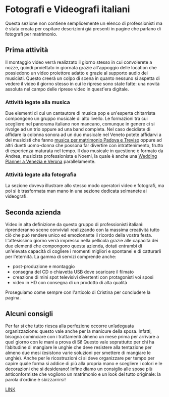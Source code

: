 # Fotografi e Videografi italiani
Questa sezione non contiene semplicemente un elenco di professionisti ma è stata creata per ospitare descrizioni già presenti in pagine che parlano di fotografi per matrimonio.
## Prima attività
Il montaggio video verrà realizzato il giorno stesso in cui convolerete a nozze, quindi proiettato in giornata grazie all'appoggio delle location che possiedono un video proiettore adatto e grazie al supporto audio dei musicisti. Questo creerà un colpo di scena in quanto nessuno si aspetta di vedere il video il giorno stesso in cui le riprese sono state fatte: una novità assoluta nel campo delle riprese video in quest'era digitale.
### Attività legate alla musica
Due elementi di cui un cantautore di musica pop e un'esperta chitarrista compongono un gruppo musicale di alto livello. Le formazioni tra cui scegliere nel panorama italiano non mancano, comunque in genere ci si rivolge ad un trio oppure ad una band completa. Nel caso decidiate di affidare la colonna sonora ad un duo musicale nel Veneto potete affidarvi a dei musicisti che fanno <A HREF=http://www.andreaenoemi.it/>musica per matrimonio Padova e Treviso</A> oppure ad altri duetti uomo-donna che possona far divertire con intrattenimento, frutto di esperienza maturata nel tempo. Il duo musicale in questione è formato da Andrea, musicista professionista e Noemi, la quale è anche una <A HREF=http://www.noemiwedding.com/it/>Wedding Planner a Venezia e Verona</A> parallelamente.
### Attività legate alla fotografia
La sezione doveva illustrare allo stesso modo operatori video e fotografi, ma poi si è trasformata man mano in una sezione dedicata solmanete ai videografi.
## Seconda azienda
Video in alta definizione da questo gruppo di professionisti italiani: riprenderanno scene conviviali realizzando con la massima creatività tutto ciò che può rendere unico ed emozionante il ricordo della vostra festa. L'attesissimo giorno verrà impresso nella pellicola grazie alle capacità dei due elementi che compongono questa azienda, dotati entrambi di un'elevata capacità di cogliere i momenti migliori e spontanei e di catturarli per l'eternità. La gamma di servizi comprende anche:
- post-produzione e montaggio
- consegna del CD o chiavetta USB dove scaricare il filmato
- creazione di mini spot televisivi divertenti con protagonisti voi sposi
- video in HD con consegna di un prodotto di alta qualità

Proseguiamo come sempre con l'articolo di Cristina per concludere la pagina.

## Alcuni consigli
Per far sì che tutto riesca alla perfezione occorre un’adeguata organizzazione: questo vale anche per la manicure della sposa. Infatti, bisogna cominciare con i trattamenti almeno un mese prima per arrivare a quel giorno con le mani a prova di Sì! Questo vale soprattutto per chi ha l’abitudine di mangiare le unghie che deve resistere alla tentazione per almeno due mesi (esistono varie soluzioni per smettere di mangiare le unghie). Anche per le ricostruzioni ci si deve organizzare per tempo per capire quale forma si addice di più alla propria mano e scegliere i colori e le decorazioni che si desiderano! Infine diamo un consiglio alle spose più anticonformiste che vogliono un matrimonio e un look del tutto originale: la parola d’ordine è sbizzarrirsi!

<a href="https://github.com/"><a href="https://www.LINK.it">LINK</a>
